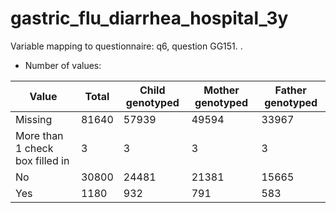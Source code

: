 # gastric_flu_diarrhea_hospital_3y
Variable mapping to questionnaire: q6, question GG151.
.
- Number of values:

| Value | Total | Child genotyped | Mother genotyped | Father genotyped |
| ----- | ----- | --------------- | ---------------- | ---------------- |
| Missing | 81640 | 57939 | 49594 | 33967 |
| More than 1 check box filled in | 3 | 3 | 3 |3 |
| No | 30800 | 24481 | 21381 |15665 |
| Yes | 1180 | 932 | 791 |583 |



